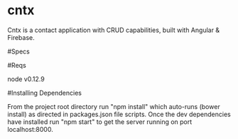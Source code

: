 # cntx
Cntx is a contact application with CRUD capabilities, built with Angular &amp; Firebase.

#Specs

#Reqs

node v0.12.9


#Installing Dependencies 

From the project root directory run "npm install" which auto-runs (bower install) as directed in packages.json file scripts. Once the dev dependencies have installed run "npm start" to get the server running on port localhost:8000.
